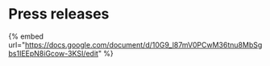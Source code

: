 # Press releases

{% embed url="https://docs.google.com/document/d/10G9_l87mV0PCwM36tnu8MbSgbs1IEEpN8iGcow-3KSI/edit" %}

